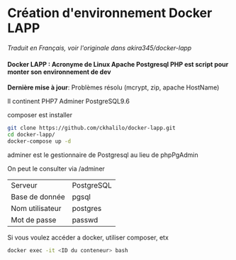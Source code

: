 Création d'environnement Docker LAPP
====

*Traduit en Français, voir l'originale dans akira345/docker-lapp*

#### Docker LAPP : Acronyme de Linux Apache Postgresql PHP est script pour monter son environnement de dev

__Dernière mise à jour__: Problèmes résolu (mcrypt, zip, apache HostName)


Il continent PHP7 Adminer PostgreSQL9.6

composer est installer 

```bash
git clone https://github.com/ckhalilo/docker-lapp.git
cd docker-lapp/
docker-compose up -d
```

adminer est le gestionnaire de Postgresql au lieu de phpPgAdmin

On peut le consulter via /adminer

|    |    |
|---------|---------|
|Serveur|PostgreSQL|
|Base de donnée|pgsql|
|Nom utilisateur|postgres|
|Mot de passe|passwd|

Si vous voulez accéder a docker, utiliser composer, etx

```bash
docker exec -it <ID du conteneur> bash
```

